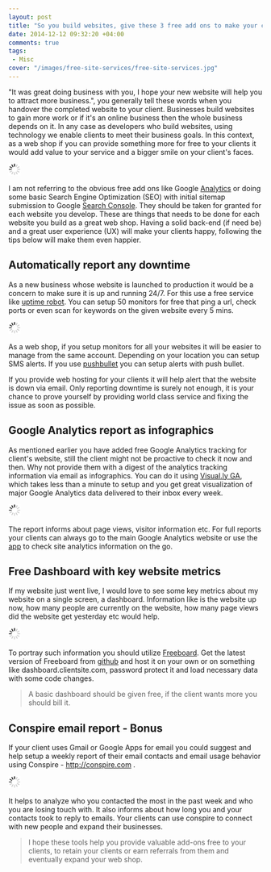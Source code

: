 ```yaml
---
layout: post
title: "So you build websites, give these 3 free add ons to make your clients happier"
date: 2014-12-12 09:32:20 +04:00
comments: true
tags:
 - Misc
cover: "/images/free-site-services/free-site-services.jpg"
---
```


"It was great doing business with you, I hope your new website will help you to attract more business.",
you generally tell these words when you handover the completed website to your client. Businesses build websites to gain more work or if it's an online business then the whole business depends on it. In any case as developers who build websites, using technology we enable clients to meet their business goals. In this context, as a web shop if you can provide something more for free to your clients it would add value to your service and a bigger smile on your client's faces.

<img class="center" src="/images/generic/loading.gif" data-echo="/images/free-site-services/free-site-services.jpg" title="Free site services" alt="Free site services">

<!-- more -->
I am not referring to the obvious free add ons like Google [Analytics](http://google.com/analytics) or doing some basic Search Engine Optimization (SEO) with initial sitemap submission to
Google [Search Console](https://search.google.com/search-console/). They should be taken for granted for each website you develop. These are things that needs to be done for each website you build as a great web shop. Having a solid back-end (if need be) and a great user experience (UX) will make your clients happy, following the tips below will make them even happier.

## Automatically report any downtime

As a new business whose website is launched to production it would be a concern to make sure it is up and
running 24/7. For this use a free service like [uptime robot](http://uptimerobot.com). You can setup 50 monitors
for free that ping a url, check ports or even scan for keywords on the given website every 5 mins.

<img class="center" src="/images/generic/loading.gif" data-echo="/images/free-site-services/uptime-robot.jpg" title="Automatically report downtime with uptimerobot" alt="Automatically report downtime with uptimerobot">

As a web shop, if you setup monitors for all your websites it will be easier to manage from the same account.
Depending on your location you can setup SMS alerts. If you use [pushbullet](http://pushbullet.com) you can
setup alerts with push bullet.

If you provide web hosting for your clients it will help alert that the website is down via email. Only reporting
downtime is surely not enough, it is your chance to prove yourself by providing world class service and fixing
the issue as soon as possible.

## Google Analytics report as infographics

As mentioned earlier you have added free Google Analytics tracking for client's website, still the client might
not be proactive to check it now and then. Why not provide them with a digest of the analytics tracking information
via email as infographics. You can do it using [Visual.ly GA](http://visual.ly/), which takes less than a minute
to setup and you get great visualization of major Google Analytics data delivered to their inbox every week.

<img class="center" src="/images/generic/loading.gif" data-echo="/images/free-site-services/ga-visually.jpg" title="Communicate Google Analytics Report as infographics" alt="Communicate Google Analytics Report as infographics">

The report informs about page views, visitor information etc. For full reports your clients can always go to
the main Google Analytics website or use the [app](https://play.google.com/store/apps/details?id=com.google.android.apps.giant&hl=en) to check site analytics information
on the go.

## Free Dashboard with key website metrics

If my website just went live, I would love to see some key metrics about my website on a single screen, a
dashboard. Information like is the website up now, how many people are currently on the website, how many page
views did the website get yesterday etc would help.

<img class="center" src="/images/generic/loading.gif" data-echo="/images/free-site-services/freeboard.jpg" title="Show major site metrics on a dashboard" alt="Show major site metrics on a dashboard">

To portray such information you should utilize [Freeboard](http://freeboard.io). Get the latest version of Freeboard
from [github](https://github.com/Freeboard/freeboard) and host it on your own or on something like dashboard.clientsite.com,
password protect it and load necessary data with some code changes.

>A basic dashboard should be given free, if the client wants more you should bill it.

## Conspire email report - Bonus

If your client uses Gmail or Google Apps for email you could suggest and help setup a weekly report of their
email contacts and email usage behavior using Conspire - http://conspire.com .

<img class="center" src="/images/generic/loading.gif" data-echo="/images/free-site-services/conspire.jpg" title="Email reports with conspire" alt="Email reports with conspire">

It helps to analyze who you contacted the most in the past week and who you are losing touch with.
It also informs about how long you and your contacts took to reply to emails. Your clients can use conspire to
connect with new people and expand their businesses.

>I hope these tools help you provide valuable add-ons free to your clients, to retain your clients or earn
>referrals from them and eventually expand your web shop.